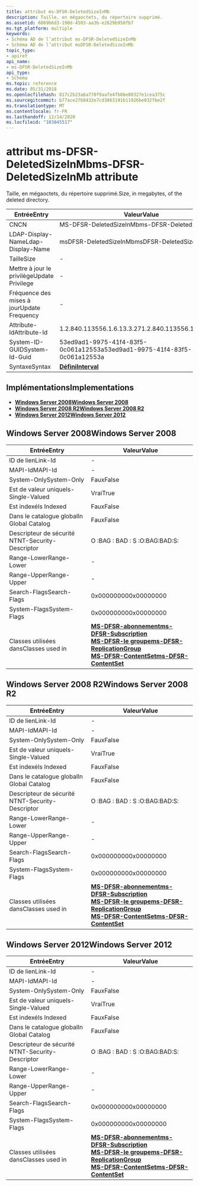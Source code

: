 ```yaml
---
title: attribut ms-DFSR-DeletedSizeInMb
description: Taille, en mégaoctets, du répertoire supprimé.
ms.assetid: 6869b6d3-190d-4503-aa3b-e2629b950fb7
ms.tgt_platform: multiple
keywords:
- Schéma AD de l’attribut ms-DFSR-DeletedSizeInMb
- Schéma AD de l’attribut msDFSR-DeletedSizeInMb
topic_type:
- apiref
api_name:
- ms-DFSR-DeletedSizeInMb
api_type:
- Schema
ms.topic: reference
ms.date: 05/31/2018
ms.openlocfilehash: 817c2b23a6a770f9aafe4fb86e80327e1cea375c
ms.sourcegitcommit: b77ace27b0432e7cd3863191b11926be032fbe2f
ms.translationtype: MT
ms.contentlocale: fr-FR
ms.lasthandoff: 12/14/2020
ms.locfileid: "103845517"
---
```

# <a name="ms-dfsr-deletedsizeinmb-attribute"></a><span data-ttu-id="aee67-105">attribut ms-DFSR-DeletedSizeInMb</span><span class="sxs-lookup"><span data-stu-id="aee67-105">ms-DFSR-DeletedSizeInMb attribute</span></span>

<span data-ttu-id="aee67-106">Taille, en mégaoctets, du répertoire supprimé.</span><span class="sxs-lookup"><span data-stu-id="aee67-106">Size, in megabytes, of the deleted directory.</span></span>



| <span data-ttu-id="aee67-107">Entrée</span><span class="sxs-lookup"><span data-stu-id="aee67-107">Entry</span></span> | <span data-ttu-id="aee67-108">Valeur</span><span class="sxs-lookup"><span data-stu-id="aee67-108">Value</span></span> |
|-------------------|--------------------------------------|
| <span data-ttu-id="aee67-109">CN</span><span class="sxs-lookup"><span data-stu-id="aee67-109">CN</span></span>                | <span data-ttu-id="aee67-110">MS-DFSR-DeletedSizeInMb</span><span class="sxs-lookup"><span data-stu-id="aee67-110">ms-DFSR-DeletedSizeInMb</span></span>              |
| <span data-ttu-id="aee67-111">LDAP-Display-Name</span><span class="sxs-lookup"><span data-stu-id="aee67-111">Ldap-Display-Name</span></span> | <span data-ttu-id="aee67-112">msDFSR-DeletedSizeInMb</span><span class="sxs-lookup"><span data-stu-id="aee67-112">msDFSR-DeletedSizeInMb</span></span>               |
| <span data-ttu-id="aee67-113">Taille</span><span class="sxs-lookup"><span data-stu-id="aee67-113">Size</span></span>              | \-                                   |
| <span data-ttu-id="aee67-114">Mettre à jour le privilège</span><span class="sxs-lookup"><span data-stu-id="aee67-114">Update Privilege</span></span>  | \-                                   |
| <span data-ttu-id="aee67-115">Fréquence des mises à jour</span><span class="sxs-lookup"><span data-stu-id="aee67-115">Update Frequency</span></span>  | \-                                   |
| <span data-ttu-id="aee67-116">Attribute-Id</span><span class="sxs-lookup"><span data-stu-id="aee67-116">Attribute-Id</span></span>      | <span data-ttu-id="aee67-117">1.2.840.113556.1.6.13.3.27</span><span class="sxs-lookup"><span data-stu-id="aee67-117">1.2.840.113556.1.6.13.3.27</span></span>           |
| <span data-ttu-id="aee67-118">System-ID-GUID</span><span class="sxs-lookup"><span data-stu-id="aee67-118">System-Id-Guid</span></span>    | <span data-ttu-id="aee67-119">53ed9ad1-9975-41f4-83f5-0c061a12553a</span><span class="sxs-lookup"><span data-stu-id="aee67-119">53ed9ad1-9975-41f4-83f5-0c061a12553a</span></span> |
| <span data-ttu-id="aee67-120">Syntaxe</span><span class="sxs-lookup"><span data-stu-id="aee67-120">Syntax</span></span>            | [<span data-ttu-id="aee67-121">**Défini**</span><span class="sxs-lookup"><span data-stu-id="aee67-121">**Interval**</span></span>](s-interval.md)       |



## <a name="implementations"></a><span data-ttu-id="aee67-122">Implémentations</span><span class="sxs-lookup"><span data-stu-id="aee67-122">Implementations</span></span>

-   [<span data-ttu-id="aee67-123">**Windows Server 2008**</span><span class="sxs-lookup"><span data-stu-id="aee67-123">**Windows Server 2008**</span></span>](#windows-server-2008)
-   [<span data-ttu-id="aee67-124">**Windows Server 2008 R2**</span><span class="sxs-lookup"><span data-stu-id="aee67-124">**Windows Server 2008 R2**</span></span>](#windows-server-2008-r2)
-   [<span data-ttu-id="aee67-125">**Windows Server 2012**</span><span class="sxs-lookup"><span data-stu-id="aee67-125">**Windows Server 2012**</span></span>](#windows-server-2012)

## <a name="windows-server-2008"></a><span data-ttu-id="aee67-126">Windows Server 2008</span><span class="sxs-lookup"><span data-stu-id="aee67-126">Windows Server 2008</span></span>



| <span data-ttu-id="aee67-127">Entrée</span><span class="sxs-lookup"><span data-stu-id="aee67-127">Entry</span></span> | <span data-ttu-id="aee67-128">Valeur</span><span class="sxs-lookup"><span data-stu-id="aee67-128">Value</span></span> |
|------------------------|--------------------------------------------------------------------------------------------------------------------------------------------------------------------------------------------------------|
| <span data-ttu-id="aee67-129">ID de lien</span><span class="sxs-lookup"><span data-stu-id="aee67-129">Link-Id</span></span>                | \-                                                                                                                                                                                                     |
| <span data-ttu-id="aee67-130">MAPI-Id</span><span class="sxs-lookup"><span data-stu-id="aee67-130">MAPI-Id</span></span>                | \-                                                                                                                                                                                                     |
| <span data-ttu-id="aee67-131">System-Only</span><span class="sxs-lookup"><span data-stu-id="aee67-131">System-Only</span></span>            | <span data-ttu-id="aee67-132">Faux</span><span class="sxs-lookup"><span data-stu-id="aee67-132">False</span></span>                                                                                                                                                                                                  |
| <span data-ttu-id="aee67-133">Est de valeur unique</span><span class="sxs-lookup"><span data-stu-id="aee67-133">Is-Single-Valued</span></span>       | <span data-ttu-id="aee67-134">Vrai</span><span class="sxs-lookup"><span data-stu-id="aee67-134">True</span></span>                                                                                                                                                                                                   |
| <span data-ttu-id="aee67-135">Est indexé</span><span class="sxs-lookup"><span data-stu-id="aee67-135">Is Indexed</span></span>             | <span data-ttu-id="aee67-136">Faux</span><span class="sxs-lookup"><span data-stu-id="aee67-136">False</span></span>                                                                                                                                                                                                  |
| <span data-ttu-id="aee67-137">Dans le catalogue global</span><span class="sxs-lookup"><span data-stu-id="aee67-137">In Global Catalog</span></span>      | <span data-ttu-id="aee67-138">Faux</span><span class="sxs-lookup"><span data-stu-id="aee67-138">False</span></span>                                                                                                                                                                                                  |
| <span data-ttu-id="aee67-139">Descripteur de sécurité NT</span><span class="sxs-lookup"><span data-stu-id="aee67-139">NT-Security-Descriptor</span></span> | <span data-ttu-id="aee67-140">O :BAG : BAD : S :</span><span class="sxs-lookup"><span data-stu-id="aee67-140">O:BAG:BAD:S:</span></span>                                                                                                                                                                                           |
| <span data-ttu-id="aee67-141">Range-Lower</span><span class="sxs-lookup"><span data-stu-id="aee67-141">Range-Lower</span></span>            | \-                                                                                                                                                                                                     |
| <span data-ttu-id="aee67-142">Range-Upper</span><span class="sxs-lookup"><span data-stu-id="aee67-142">Range-Upper</span></span>            | \-                                                                                                                                                                                                     |
| <span data-ttu-id="aee67-143">Search-Flags</span><span class="sxs-lookup"><span data-stu-id="aee67-143">Search-Flags</span></span>           | <span data-ttu-id="aee67-144">0x00000000</span><span class="sxs-lookup"><span data-stu-id="aee67-144">0x00000000</span></span>                                                                                                                                                                                             |
| <span data-ttu-id="aee67-145">System-Flags</span><span class="sxs-lookup"><span data-stu-id="aee67-145">System-Flags</span></span>           | <span data-ttu-id="aee67-146">0x00000000</span><span class="sxs-lookup"><span data-stu-id="aee67-146">0x00000000</span></span>                                                                                                                                                                                             |
| <span data-ttu-id="aee67-147">Classes utilisées dans</span><span class="sxs-lookup"><span data-stu-id="aee67-147">Classes used in</span></span>        | [<span data-ttu-id="aee67-148">**MS-DFSR-abonnement**</span><span class="sxs-lookup"><span data-stu-id="aee67-148">**ms-DFSR-Subscription**</span></span>](c-msdfsr-subscription.md)<br/> [<span data-ttu-id="aee67-149">**MS-DFSR-le groupe**</span><span class="sxs-lookup"><span data-stu-id="aee67-149">**ms-DFSR-ReplicationGroup**</span></span>](c-msdfsr-replicationgroup.md)<br/> [<span data-ttu-id="aee67-150">**MS-DFSR-ContentSet**</span><span class="sxs-lookup"><span data-stu-id="aee67-150">**ms-DFSR-ContentSet**</span></span>](c-msdfsr-contentset.md)<br/> |



## <a name="windows-server-2008-r2"></a><span data-ttu-id="aee67-151">Windows Server 2008 R2</span><span class="sxs-lookup"><span data-stu-id="aee67-151">Windows Server 2008 R2</span></span>



| <span data-ttu-id="aee67-152">Entrée</span><span class="sxs-lookup"><span data-stu-id="aee67-152">Entry</span></span> | <span data-ttu-id="aee67-153">Valeur</span><span class="sxs-lookup"><span data-stu-id="aee67-153">Value</span></span> |
|------------------------|--------------------------------------------------------------------------------------------------------------------------------------------------------------------------------------------------------|
| <span data-ttu-id="aee67-154">ID de lien</span><span class="sxs-lookup"><span data-stu-id="aee67-154">Link-Id</span></span>                | \-                                                                                                                                                                                                     |
| <span data-ttu-id="aee67-155">MAPI-Id</span><span class="sxs-lookup"><span data-stu-id="aee67-155">MAPI-Id</span></span>                | \-                                                                                                                                                                                                     |
| <span data-ttu-id="aee67-156">System-Only</span><span class="sxs-lookup"><span data-stu-id="aee67-156">System-Only</span></span>            | <span data-ttu-id="aee67-157">Faux</span><span class="sxs-lookup"><span data-stu-id="aee67-157">False</span></span>                                                                                                                                                                                                  |
| <span data-ttu-id="aee67-158">Est de valeur unique</span><span class="sxs-lookup"><span data-stu-id="aee67-158">Is-Single-Valued</span></span>       | <span data-ttu-id="aee67-159">Vrai</span><span class="sxs-lookup"><span data-stu-id="aee67-159">True</span></span>                                                                                                                                                                                                   |
| <span data-ttu-id="aee67-160">Est indexé</span><span class="sxs-lookup"><span data-stu-id="aee67-160">Is Indexed</span></span>             | <span data-ttu-id="aee67-161">Faux</span><span class="sxs-lookup"><span data-stu-id="aee67-161">False</span></span>                                                                                                                                                                                                  |
| <span data-ttu-id="aee67-162">Dans le catalogue global</span><span class="sxs-lookup"><span data-stu-id="aee67-162">In Global Catalog</span></span>      | <span data-ttu-id="aee67-163">Faux</span><span class="sxs-lookup"><span data-stu-id="aee67-163">False</span></span>                                                                                                                                                                                                  |
| <span data-ttu-id="aee67-164">Descripteur de sécurité NT</span><span class="sxs-lookup"><span data-stu-id="aee67-164">NT-Security-Descriptor</span></span> | <span data-ttu-id="aee67-165">O :BAG : BAD : S :</span><span class="sxs-lookup"><span data-stu-id="aee67-165">O:BAG:BAD:S:</span></span>                                                                                                                                                                                           |
| <span data-ttu-id="aee67-166">Range-Lower</span><span class="sxs-lookup"><span data-stu-id="aee67-166">Range-Lower</span></span>            | \-                                                                                                                                                                                                     |
| <span data-ttu-id="aee67-167">Range-Upper</span><span class="sxs-lookup"><span data-stu-id="aee67-167">Range-Upper</span></span>            | \-                                                                                                                                                                                                     |
| <span data-ttu-id="aee67-168">Search-Flags</span><span class="sxs-lookup"><span data-stu-id="aee67-168">Search-Flags</span></span>           | <span data-ttu-id="aee67-169">0x00000000</span><span class="sxs-lookup"><span data-stu-id="aee67-169">0x00000000</span></span>                                                                                                                                                                                             |
| <span data-ttu-id="aee67-170">System-Flags</span><span class="sxs-lookup"><span data-stu-id="aee67-170">System-Flags</span></span>           | <span data-ttu-id="aee67-171">0x00000000</span><span class="sxs-lookup"><span data-stu-id="aee67-171">0x00000000</span></span>                                                                                                                                                                                             |
| <span data-ttu-id="aee67-172">Classes utilisées dans</span><span class="sxs-lookup"><span data-stu-id="aee67-172">Classes used in</span></span>        | [<span data-ttu-id="aee67-173">**MS-DFSR-abonnement**</span><span class="sxs-lookup"><span data-stu-id="aee67-173">**ms-DFSR-Subscription**</span></span>](c-msdfsr-subscription.md)<br/> [<span data-ttu-id="aee67-174">**MS-DFSR-le groupe**</span><span class="sxs-lookup"><span data-stu-id="aee67-174">**ms-DFSR-ReplicationGroup**</span></span>](c-msdfsr-replicationgroup.md)<br/> [<span data-ttu-id="aee67-175">**MS-DFSR-ContentSet**</span><span class="sxs-lookup"><span data-stu-id="aee67-175">**ms-DFSR-ContentSet**</span></span>](c-msdfsr-contentset.md)<br/> |



## <a name="windows-server-2012"></a><span data-ttu-id="aee67-176">Windows Server 2012</span><span class="sxs-lookup"><span data-stu-id="aee67-176">Windows Server 2012</span></span>



| <span data-ttu-id="aee67-177">Entrée</span><span class="sxs-lookup"><span data-stu-id="aee67-177">Entry</span></span> | <span data-ttu-id="aee67-178">Valeur</span><span class="sxs-lookup"><span data-stu-id="aee67-178">Value</span></span> |
|------------------------|--------------------------------------------------------------------------------------------------------------------------------------------------------------------------------------------------------|
| <span data-ttu-id="aee67-179">ID de lien</span><span class="sxs-lookup"><span data-stu-id="aee67-179">Link-Id</span></span>                | \-                                                                                                                                                                                                     |
| <span data-ttu-id="aee67-180">MAPI-Id</span><span class="sxs-lookup"><span data-stu-id="aee67-180">MAPI-Id</span></span>                | \-                                                                                                                                                                                                     |
| <span data-ttu-id="aee67-181">System-Only</span><span class="sxs-lookup"><span data-stu-id="aee67-181">System-Only</span></span>            | <span data-ttu-id="aee67-182">Faux</span><span class="sxs-lookup"><span data-stu-id="aee67-182">False</span></span>                                                                                                                                                                                                  |
| <span data-ttu-id="aee67-183">Est de valeur unique</span><span class="sxs-lookup"><span data-stu-id="aee67-183">Is-Single-Valued</span></span>       | <span data-ttu-id="aee67-184">Vrai</span><span class="sxs-lookup"><span data-stu-id="aee67-184">True</span></span>                                                                                                                                                                                                   |
| <span data-ttu-id="aee67-185">Est indexé</span><span class="sxs-lookup"><span data-stu-id="aee67-185">Is Indexed</span></span>             | <span data-ttu-id="aee67-186">Faux</span><span class="sxs-lookup"><span data-stu-id="aee67-186">False</span></span>                                                                                                                                                                                                  |
| <span data-ttu-id="aee67-187">Dans le catalogue global</span><span class="sxs-lookup"><span data-stu-id="aee67-187">In Global Catalog</span></span>      | <span data-ttu-id="aee67-188">Faux</span><span class="sxs-lookup"><span data-stu-id="aee67-188">False</span></span>                                                                                                                                                                                                  |
| <span data-ttu-id="aee67-189">Descripteur de sécurité NT</span><span class="sxs-lookup"><span data-stu-id="aee67-189">NT-Security-Descriptor</span></span> | <span data-ttu-id="aee67-190">O :BAG : BAD : S :</span><span class="sxs-lookup"><span data-stu-id="aee67-190">O:BAG:BAD:S:</span></span>                                                                                                                                                                                           |
| <span data-ttu-id="aee67-191">Range-Lower</span><span class="sxs-lookup"><span data-stu-id="aee67-191">Range-Lower</span></span>            | \-                                                                                                                                                                                                     |
| <span data-ttu-id="aee67-192">Range-Upper</span><span class="sxs-lookup"><span data-stu-id="aee67-192">Range-Upper</span></span>            | \-                                                                                                                                                                                                     |
| <span data-ttu-id="aee67-193">Search-Flags</span><span class="sxs-lookup"><span data-stu-id="aee67-193">Search-Flags</span></span>           | <span data-ttu-id="aee67-194">0x00000000</span><span class="sxs-lookup"><span data-stu-id="aee67-194">0x00000000</span></span>                                                                                                                                                                                             |
| <span data-ttu-id="aee67-195">System-Flags</span><span class="sxs-lookup"><span data-stu-id="aee67-195">System-Flags</span></span>           | <span data-ttu-id="aee67-196">0x00000000</span><span class="sxs-lookup"><span data-stu-id="aee67-196">0x00000000</span></span>                                                                                                                                                                                             |
| <span data-ttu-id="aee67-197">Classes utilisées dans</span><span class="sxs-lookup"><span data-stu-id="aee67-197">Classes used in</span></span>        | [<span data-ttu-id="aee67-198">**MS-DFSR-abonnement**</span><span class="sxs-lookup"><span data-stu-id="aee67-198">**ms-DFSR-Subscription**</span></span>](c-msdfsr-subscription.md)<br/> [<span data-ttu-id="aee67-199">**MS-DFSR-le groupe**</span><span class="sxs-lookup"><span data-stu-id="aee67-199">**ms-DFSR-ReplicationGroup**</span></span>](c-msdfsr-replicationgroup.md)<br/> [<span data-ttu-id="aee67-200">**MS-DFSR-ContentSet**</span><span class="sxs-lookup"><span data-stu-id="aee67-200">**ms-DFSR-ContentSet**</span></span>](c-msdfsr-contentset.md)<br/> |



 

 






